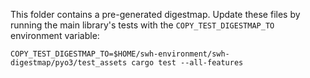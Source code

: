 This folder contains a pre-generated digestmap.
Update these files by running the main library's tests with the `COPY_TEST_DIGESTMAP_TO`
environment variable:

    COPY_TEST_DIGESTMAP_TO=$HOME/swh-environment/swh-digestmap/pyo3/test_assets cargo test --all-features
